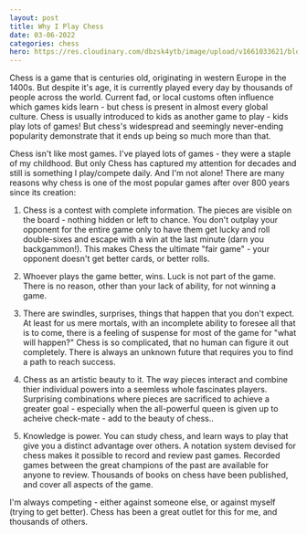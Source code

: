 ```yaml
---
layout: post
title: Why I Play Chess
date: 03-06-2022
categories: chess
hero: https://res.cloudinary.com/dbzsk4ytb/image/upload/v1661033621/blog-images/AdobeStock_117861285_smey5d.jpg
---
```


Chess is a game that is centuries old, originating in western Europe in the 1400s. But despite it's age, it is currently played every day by thousands of people across the world. Current fad, or local customs often influence which games kids learn - but chess is present in almost every global culture. Chess is usually introduced to kids as another game to play - kids play lots of games! But chess's widespread and seemingly never-ending popularity demonstrate that it ends up being so much more than that.

Chess isn't like most games. I've played lots of games - they were a staple of my childhood. But only Chess has captured my attention for decades and still is something I play/compete daily. And I'm not alone! There are many reasons why chess is one of the most popular games after over 800 years since its creation:

1.  Chess is a contest with complete information. The pieces are visible on the board - nothing hidden or left to chance. You don't outplay your opponent for the entire game only to have them get lucky and roll double-sixes and escape with a win at the last minute (darn you backgammon!). This makes Chess the ultimate "fair game" - your opponent doesn't get better cards, or better rolls.

1.  Whoever plays the game better, wins. Luck is not part of the game. There is no reason, other than your lack of ability, for not winning a game.

1.  There are swindles, surprises, things that happen that you don't expect. At least for us mere mortals, with an incomplete ability to foresee all that is to come, there is a feeling of suspense for most of the game for "what will happen?" Chess is so complicated, that no human can figure it out completely. There is always an unknown future that requires you to find a path to reach success.

1.  Chess as an artistic beauty to it. The way pieces interact and combine thier individual powers into a seemless whole fascinates players. Surprising combinations where pieces are sacrificed to achieve a greater goal - especially when the all-powerful queen is given up to acheive check-mate - add to the beauty of chess..

1.  Knowledge is power. You can study chess, and learn ways to play that give you a distinct advantage over others. A notation system devised for chess makes it possible to record and review past games. Recorded games between the great champions of the past are available for anyone to review. Thousands of books on chess have been published, and cover all aspects of the game.

I'm always competing - either against someone else, or against myself (trying to get better). Chess has been a great outlet for this for me, and thousands of others.
